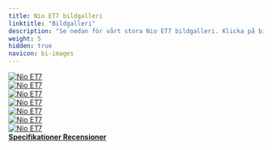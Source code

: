 ```yaml
---
title: Nio ET7 bildgalleri
linktitle: "Bildgalleri"
description: "Se nedan för vårt stora Nio ET7 bildgalleri. Klicka på bilderna för högupplösta versioner."
weight: 5
hidden: true
navicon: bi-images
---
```

<!-- markdownlint-disable MD033 -->
<div class="row" id ="my-gallery">
	<div class="pswp-grid-item col-6 col-md-4">
		<a href="https://media.evkx.net/multimedia/models/nio/et7/et7/exterior_1.jpg"
data-pswp-src="https://media.evkx.net/multimedia/models/nio/et7/et7/exterior_1.jpg"
data-pswp-width="2880"
data-pswp-height="1792" 
target="_blank">
			<img src="https://media.evkx.net/multimedia/models/nio/et7/et7/exterior_1_xst.jpg" alt="Nio ET7" class="img-fluid " />
		</a>
	</div>
	<div class="pswp-grid-item col-6 col-md-4">
		<a href="https://media.evkx.net/multimedia/models/nio/et7/et7/exterior_2.jpg"
data-pswp-src="https://media.evkx.net/multimedia/models/nio/et7/et7/exterior_2.jpg"
data-pswp-width="2880"
data-pswp-height="1792" 
target="_blank">
			<img src="https://media.evkx.net/multimedia/models/nio/et7/et7/exterior_2_xst.jpg" alt="Nio ET7" class="img-fluid " />
		</a>
	</div>
	<div class="pswp-grid-item col-6 col-md-4">
		<a href="https://media.evkx.net/multimedia/models/nio/et7/et7/headlights_1.jpg"
data-pswp-src="https://media.evkx.net/multimedia/models/nio/et7/et7/headlights_1.jpg"
data-pswp-width="1200"
data-pswp-height="676" 
target="_blank">
			<img src="https://media.evkx.net/multimedia/models/nio/et7/et7/headlights_1_xst.jpg" alt="Nio ET7" class="img-fluid " />
		</a>
	</div>
	<div class="pswp-grid-item col-6 col-md-4">
		<a href="https://media.evkx.net/multimedia/models/nio/et7/et7/interior_1.jpg"
data-pswp-src="https://media.evkx.net/multimedia/models/nio/et7/et7/interior_1.jpg"
data-pswp-width="1390"
data-pswp-height="758" 
target="_blank">
			<img src="https://media.evkx.net/multimedia/models/nio/et7/et7/interior_1_xst.jpg" alt="Nio ET7" class="img-fluid " />
		</a>
	</div>
	<div class="pswp-grid-item col-6 col-md-4">
		<a href="https://media.evkx.net/multimedia/models/nio/et7/et7/main_1.jpg"
data-pswp-src="https://media.evkx.net/multimedia/models/nio/et7/et7/main_1.jpg"
data-pswp-width="2880"
data-pswp-height="1792" 
target="_blank">
			<img src="https://media.evkx.net/multimedia/models/nio/et7/et7/main_1_xst.jpg" alt="Nio ET7" class="img-fluid " />
		</a>
	</div>
	<div class="pswp-grid-item col-6 col-md-4">
		<a href="https://media.evkx.net/multimedia/models/nio/et7/et7/screens_1.jpg"
data-pswp-src="https://media.evkx.net/multimedia/models/nio/et7/et7/screens_1.jpg"
data-pswp-width="1390"
data-pswp-height="758" 
target="_blank">
			<img src="https://media.evkx.net/multimedia/models/nio/et7/et7/screens_1_xst.jpg" alt="Nio ET7" class="img-fluid " />
		</a>
	</div>
	<div class="pswp-grid-item col-6 col-md-4">
		<a href="https://media.evkx.net/multimedia/models/nio/et7/et7/screens_2.jpg"
data-pswp-src="https://media.evkx.net/multimedia/models/nio/et7/et7/screens_2.jpg"
data-pswp-width="2880"
data-pswp-height="2000" 
target="_blank">
			<img src="https://media.evkx.net/multimedia/models/nio/et7/et7/screens_2_xst.jpg" alt="Nio ET7" class="img-fluid " />
		</a>
	</div>
</div>
<script type="module">
  import PhotoSwipeLightbox from '/js/photoswipe-lightbox.esm.js';
    const lightbox = new PhotoSwipeLightbox({
       gallery: '#my-gallery',
        children: 'a',
        pswpModule: () => import('/js/photoswipe.esm.js')
    });
lightbox.init();
</script>
<div class="mt-3 mb-3">
<a href="../specifications/" class="text-decoration-none text-black">
<strong><i class="bi-arrow-left"></i> Specifikationer </strong>
</a>
<a href="../reviews/" class="text-decoration-none text-black float-end">
<strong>Recensioner <i class="bi-arrow-right"></i></strong>
</a>
</div>
